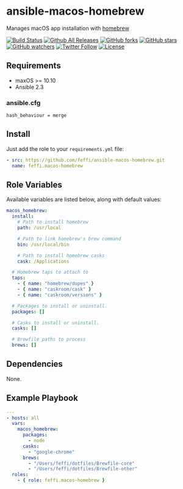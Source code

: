 # ansible-macos-homebrew

Manages macOS app installation with [homebrew](https://brew.sh)

[![Build Status](https://img.shields.io/travis/feffi/ansible-macos-homebrew.svg)](https://travis-ci.org/feffi/ansible-macos-homebrew) [![Github All Releases](https://img.shields.io/github/downloads/feffi/ansible-macos-homebrew/total.svg)](https://github.com/feffi/ansible-macos-homebrew) [![GitHub forks](https://img.shields.io/github/forks/feffi/ansible-macos-homebrew.svg?style=social&label=Fork)](https://github.com/feffi/ansible-macos-homebrew) [![GitHub stars](https://img.shields.io/github/stars/feffi/ansible-macos-homebrew.svg?style=social&label=Star)](https://github.com/feffi/ansible-macos-homebrew) [![GitHub watchers](https://img.shields.io/github/watchers/feffi/ansible-macos-homebrew.svg?style=social&label=Watch)](https://github.com/feffi/ansible-macos-homebrew) [![Twitter Follow](https://img.shields.io/twitter/follow/feffi1.svg?style=social&label=Follow)](https://twitter.com/feffi1) [![License](http://img.shields.io/:license-mit-blue.svg)](https://github.com/feffi/ansible-macos-homebrew/blob/master/LICENSE)

## Requirements

* maxOS >= 10.10
* Ansible 2.3

### ansible.cfg
```
hash_behaviour = merge
```

## Install
Just add the role to your ``requirements.yml`` file:
```yaml
- src: https://github.com/feffi/ansible-macos-homebrew.git
  name: feffi.macos-homebrew
```

## Role Variables

Available variables are listed below, along with default values:

```yaml
macos_homebrew:
  install:
    # Path to install homebrew
    path: /usr/local

    # Path to link homebrew's brew command
    bin: /usr/local/bin

    # Path to install homebrew casks
    cask: /Applications

  # Homebrew taps to attach to
  taps:
    - { name: "homebrew/dupes" }
    - { name: "caskroom/cask" }
    - { name: "caskroom/versions" }

  # Packages to install or uninstall.
  packages: []

  # Casks to install or uninstall.
  casks: []

  # Brewfile paths to process
  brews: []
```

## Dependencies
None.

## Example Playbook

```yaml
---
- hosts: all
  vars:
    macos_homebrew:
      packages:
        - node
      casks:
        - "google-chrome"
      brews:
        - "/Users/feffi/dotfiles/Brewfile-core"
        - "/Users/feffi/dotfiles/Brewfile-other"
  roles:
    - { role: feffi.macos-homebrew }
```
